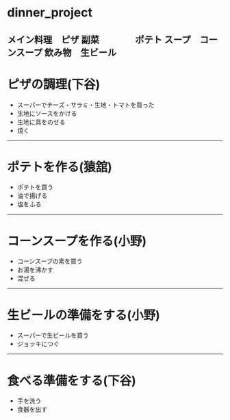 # dinner_project
メイン料理　ピザ
副菜　　　　ポテト
スープ　コーンスープ
飲み物　生ビール
---
# ピザの調理(下谷)
- スーパーでチーズ・サラミ・生地・トマトを買った
- 生地にソースをかける
- 生地に具をのせる
- 焼く
---
# ポテトを作る(猿舘)
- ポテトを買う
- 油で揚げる
- 塩をふる
---
# コーンスープを作る(小野)
- コーンスープの素を買う
- お湯を沸かす
- 混ぜる
---
# 生ビールの準備をする(小野)
- スーパーで生ビールを買う
- ジョッキにつぐ
---
# 食べる準備をする(下谷)
- 手を洗う
- 食器を出す